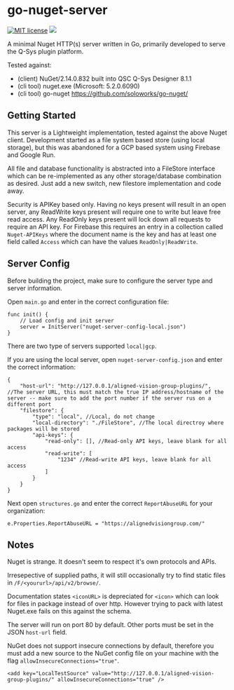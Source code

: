 # go-nuget-server

[![MIT license](https://img.shields.io/badge/License-GPLv3-blue.svg)](https://www.gnu.org/licenses/gpl-3.0.en.html)
![](https://github.com/Tyler-s-QSys-Resources/go-nuget-server/workflows/Build/badge.svg)

A minimal Nuget HTTP(s) server written in Go, primarily developed to serve the Q-Sys plugin platform.

Tested against:

- (client) NuGet/2.14.0.832 built into QSC Q-Sys Designer 8.1.1
- (cli tool) nuget.exe (Microsoft: 5.2.0.6090)
- (cli tool) go-nuget <https://github.com/soloworks/go-nuget/>

## Getting Started

This server is a Lightweight implementation, tested against the above Nuget client. Development started as a file system based store (using local storage), but this was abandoned for a GCP based system using Firebase and Google Run.

All file and database functionality is abstracted into a FileStore interface which can be re-implemented as any other storage/database combination as desired. Just add a new switch, new filestore implementation and code away.

Security is APIKey based only. Having no keys present will result in an open server, any ReadWrite keys present will require one to write but leave free read access. Any ReadOnly keys present will lock down all requests to require an API key. For Firebase this requires an entry in a collection called `Nuget-APIKeys` where the document name is the key and has at least one field called `Access` which can have the values `ReadOnly|ReadWrite`. 

## Server Config

Before building the project, make sure to configure the server type and server information.

Open `main.go` and enter in the correct configuration file:
```
func init() {
	// Load config and init server
	server = InitServer("nuget-server-config-local.json")
}
```

There are two type of servers supported `local|gcp`.

If you are using the local server, open `nuget-server-config.json` and enter the correct information:
```
{
    "host-url": "http://127.0.0.1/aligned-vision-group-plugins/", //The server URL, this must match the true IP address/hostname of the server -- make sure to add the port number if the server rus on a different port
    "filestore": {
        "type": "local", //Local, do not change
        "local-directory": "./FileStore", //The local directroy where packages will be stored
        "api-keys": {
            "read-only": [], //Read-only API keys, leave blank for all access
            "read-write": [
                "1234" //Read-write API keys, leave blank for all access
            ]
        }
    }
}
```

Next open `structures.go` and enter the correct `ReportAbuseURL` for your organization:
```
e.Properties.ReportAbuseURL = "https://alignedvisiongroup.com/"
```

## Notes

Nuget is strange. It doesn't seem to respect it's own protocols and APIs.

Irresepective of supplied paths, it will still occasionally try to find static files in `/F/<yoururl>/api/v2/browse/`.

Documentation states `<iconURL>` is depreciated for `<icon>` which can look for files in package instead of over http. However trying to pack with latest Nuget.exe fails on this against the schema.

The server will run on port 80 by default. Other ports must be set in the JSON `host-url` field.

NuGet does not support insecure connections by default, therefore you must add a new source to the NuGet config file on your machine with the flag `allowInsecureConnections="true"`.
```
<add key="LocalTestSource" value="http://127.0.0.1/aligned-vision-group-plugins/" allowInsecureConnections="true" />
```
